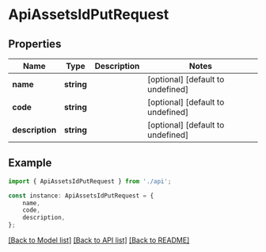 # ApiAssetsIdPutRequest


## Properties

Name | Type | Description | Notes
------------ | ------------- | ------------- | -------------
**name** | **string** |  | [optional] [default to undefined]
**code** | **string** |  | [optional] [default to undefined]
**description** | **string** |  | [optional] [default to undefined]

## Example

```typescript
import { ApiAssetsIdPutRequest } from './api';

const instance: ApiAssetsIdPutRequest = {
    name,
    code,
    description,
};
```

[[Back to Model list]](../README.md#documentation-for-models) [[Back to API list]](../README.md#documentation-for-api-endpoints) [[Back to README]](../README.md)

